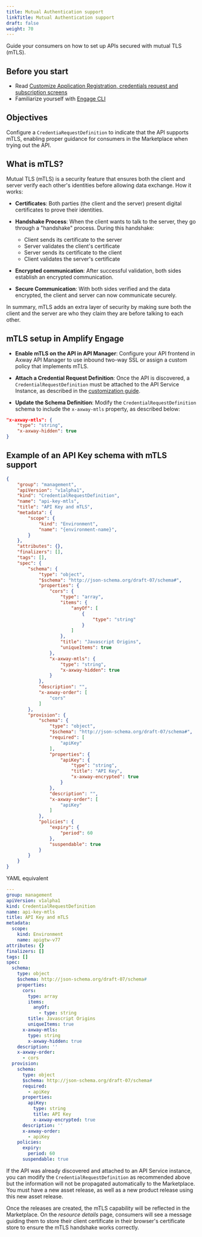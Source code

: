```yaml
---
title: Mutual Authentication support
linkTitle: Mutual Authentication support
draft: false
weight: 70
---
```


Guide your consumers on how to set up APIs secured with mutual TLS (mTLS).

## Before you start

* Read [Customize Application Registration, credentials request and subscription screens](/docs/integrate_with_central/customize_ard_crd)
* Familiarize yourself with [Engage CLI](/docs/integrate_with_central/cli_central)

## Objectives

Configure a `CredentiaRequestDefinition` to indicate that the API supports mTLS, enabling proper guidance for consumers in the Marketplace when trying out the API.

## What is mTLS?

Mutual TLS (mTLS) is a security feature that ensures both the client and server verify each other's identities before allowing data exchange. How it works:

* **Certificates**: Both parties (the client and the server) present digital certificates to prove their identities.

* **Handshake Process**: When the client wants to talk to the server, they go through a "handshake" process. During this handshake:

    * Client sends its certificate to the server
    * Server validates the client's certificate
    * Server sends its certificate to the client
    * Client validates the server's certificate

* **Encrypted communication**: After successful validation, both sides establish an encrypted communication.

* **Secure Communication**: With both sides verified and the data encrypted, the client and server can now communicate securely.

In summary, mTLS adds an extra layer of security by making sure both the client and the server are who they claim they are before talking to each other.

## mTLS setup in Amplify Engage

* **Enable mTLS on the API in API Manager**: Configure your API frontend in Axway API Manager to use inbound two-way SSL or assign a custom policy that implements mTLS.

* **Attach a Credential Request Definition**: Once the API is discovered, a `CredentialRequestDefinition` must be attached to the API Service Instance, as described in the [customization guide](/docs/integrate_with_central/customize_ard_crd#customize-credential-request-screen).

* **Update the Schema Definition**: Modify the `CredentialRequestDefinition` schema to include the `x-axway-mtls` property, as described below:

```json
"x-axway-mtls": {
    "type": "string",
    "x-axway-hidden": true
}  
```

## Example of an API Key schema with mTLS support

```json
{
    "group": "management",
    "apiVersion": "v1alpha1",
    "kind": "CredentialRequestDefinition",
    "name": "api-key-mtls",
    "title": "API Key and mTLS",
    "metadata": {
        "scope": {
            "kind": "Environment",
            "name": "{environment-name}",
        }
    },
    "attributes": {},
    "finalizers": [],
    "tags": [],
    "spec": {
        "schema": {
            "type": "object",
            "$schema": "http://json-schema.org/draft-07/schema#",
            "properties": {
                "cors": {
                    "type": "array",
                    "items": {
                        "anyOf": [
                            {
                                "type": "string"
                            }
                        ]
                    },
                    "title": "Javascript Origins",
                    "uniqueItems": true
                },
                "x-axway-mtls": {
                    "type": "string",
                    "x-axway-hidden": true
                } 
            },
            "description": "",
            "x-axway-order": [
                "cors"
            ]
        },
        "provision": {
            "schema": {
                "type": "object",
                "$schema": "http://json-schema.org/draft-07/schema#",
                "required": [
                    "apiKey"
                ],
                "properties": {
                    "apiKey": {
                        "type": "string",
                        "title": "API Key",
                        "x-axway-encrypted": true
                    }
                },
                "description": "",
                "x-axway-order": [
                    "apiKey"
                ]
            },
            "policies": {
                "expiry": {
                    "period": 60
                },
                "suspendable": true
            }
        }
    }
}
```

YAML equivalent

```yaml
---
group: management
apiVersion: v1alpha1
kind: CredentialRequestDefinition
name: api-key-mtls
title: API Key and mTLS
metadata:
  scope:
    kind: Environment
    name: apigtw-v77
attributes: {}
finalizers: []
tags: []
spec:
  schema:
    type: object
    $schema: http://json-schema.org/draft-07/schema#
    properties:
      cors:
        type: array
        items:
          anyOf:
            - type: string
        title: Javascript Origins
        uniqueItems: true
      x-axway-mtls:
        type: string
        x-axway-hidden: true
    description: ''
    x-axway-order:
      - cors
  provision:
    schema:
      type: object
      $schema: http://json-schema.org/draft-07/schema#
      required:
        - apiKey
      properties:
        apiKey:
          type: string
          title: API Key
          x-axway-encrypted: true
      description: ''
      x-axway-order:
        - apiKey
    policies:
      expiry:
        period: 60
      suspendable: true
```

If the API was already discovered and attached to an API Service instance, you can modify the `CredentialRequestDefinition` as recommended above but the information will not be propagated automatically to the Marketplace. You must have a new asset release, as well as a new product release using this new asset release.

Once the releases are created, the mTLS capability will be reflected in the Marketplace. On the *resource details* page, consumers will see a message guiding them to store their client certificate in their browser's certificate store to ensure the mTLS handshake works correctly.
